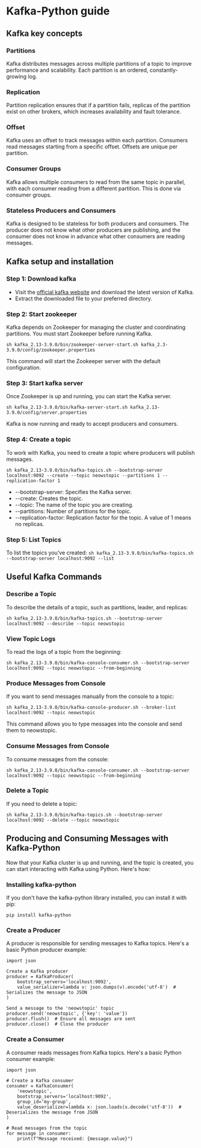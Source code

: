 # Kafka-Python guide

## Kafka key concepts

### Partitions

Kafka distributes messages across multiple partitions of a topic to improve performance and scalability. Each partition is an ordered, constantly-growing log.

### Replication

Partition replication ensures that if a partition fails, replicas of the partition exist on other brokers, which increases availability and fault tolerance.

### Offset

Kafka uses an offset to track messages within each partition. Consumers read messages starting from a specific offset. Offsets are unique per partition.

### Consumer Groups

Kafka allows multiple consumers to read from the same topic in parallel, with each consumer reading from a different partition. This is done via consumer groups.

### Stateless Producers and Consumers

Kafka is designed to be stateless for both producers and consumers. The producer does not know what other producers are publishing, and the consumer does not know in advance what other consumers are reading messages.

## Kafka setup and installation

### Step 1: Download kafka

- Visit the [official kafka website](https://kafka.apache.org/downloads) and download the latest version of Kafka.
- Extract the downloaded file to your preferred directory. 

### Step 2: Start zookeeper

Kafka depends on Zookeeper for managing the cluster and coordinating partitions. You must start Zookeeper before running Kafka.

```sh kafka_2.13-3.9.0/bin/zookeeper-server-start.sh kafka_2.3-3.9.0/config/zookeeper.properties```

This command will start the Zookeeper server with the default configuration.

### Step 3: Start kafka server

Once Zookeeper is up and running, you can start the Kafka server.

```sh kafka_2.13-3.9.0/bin/kafka-server-start.sh kafka_2.13-3.9.0/config/server.properties```

Kafka is now running and ready to accept producers and consumers.

### Step 4: Create a topic

To work with Kafka, you need to create a topic where producers will publish messages.

```sh kafka_2.13-3.9.0/bin/kafka-topics.sh --bootstrap-server localhost:9092 --create --topic neowstopic --partitions 1 --replication-factor 1```

- --bootstrap-server: Specifies the Kafka server.
- --create: Creates the topic.
- --topic: The name of the topic you are creating.
- --partitions: Number of partitions for the topic.
- --replication-factor: Replication factor for the topic. A value of 1 means no replicas.

### Step 5: List Topics

To list the topics you’ve created:
```sh kafka_2.13-3.9.0/bin/kafka-topics.sh --bootstrap-server localhost:9092 --list```

## Useful Kafka Commands

### Describe a Topic

To describe the details of a topic, such as partitions, leader, and replicas:

```sh kafka_2.13-3.9.0/bin/kafka-topics.sh --bootstrap-server localhost:9092 --describe --topic neowstopic```

### View Topic Logs

To read the logs of a topic from the beginning:

```sh kafka_2.13-3.9.0/bin/kafka-console-consumer.sh --bootstrap-server localhost:9092 --topic neowstopic --from-beginning```

### Produce Messages from Console

If you want to send messages manually from the console to a topic:

```sh kafka_2.13-3.9.0/bin/kafka-console-producer.sh --broker-list localhost:9092 --topic neowstopic```

This command allows you to type messages into the console and send them to neowstopic.

### Consume Messages from Console

To consume messages from the console:

```sh kafka_2.13-3.9.0/bin/kafka-console-consumer.sh --bootstrap-server localhost:9092 --topic neowstopic --from-beginning```

### Delete a Topic

If you need to delete a topic:

```sh kafka_2.13-3.9.0/bin/kafka-topics.sh --bootstrap-server localhost:9092 --delete --topic neowstopic```

## Producing and Consuming Messages with Kafka-Python

Now that your Kafka cluster is up and running, and the topic is created, you can start interacting with Kafka using Python. Here's how:

### Installing kafka-python

If you don't have the kafka-python library installed, you can install it with pip:

```pip install kafka-python```

### Create a Producer

A producer is responsible for sending messages to Kafka topics. Here's a basic Python producer example:

```from kafka import KafkaProducer
import json

Create a Kafka producer
producer = KafkaProducer(
    bootstrap_servers='localhost:9092',
    value_serializer=lambda v: json.dumps(v).encode('utf-8')  # Serializes the message to JSON
)

Send a message to the 'neowstopic' topic
producer.send('neowstopic', {'key': 'value'})
producer.flush()  # Ensure all messages are sent
producer.close()  # Close the producer
```

### Create a Consumer

A consumer reads messages from Kafka topics. Here's a basic Python consumer example:

```from kafka import KafkaConsumer
import json

# Create a Kafka consumer
consumer = KafkaConsumer(
    'neowstopic',
    bootstrap_servers='localhost:9092',
    group_id='my-group',
    value_deserializer=lambda x: json.loads(x.decode('utf-8'))  # Deserializes the message from JSON
)

# Read messages from the topic
for message in consumer:
    print(f"Message received: {message.value}")
```
